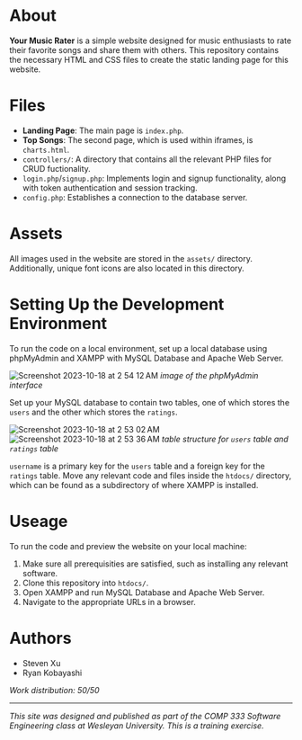 # About

**Your Music Rater** is a simple website designed for music enthusiasts to rate
their favorite songs and share them with others. This repository contains the
necessary HTML and CSS files to create the static landing page for this website.

# Files
* **Landing Page**: The main page is `index.php`.
* **Top Songs**: The second page, which is used within iframes, is `charts.html`.
* `controllers/`: A directory that contains all the relevant PHP files for CRUD fuctionality.
* `login.php`/`signup.php`: Implements login and signup functionality, along with token authentication and session tracking.
* `config.php`: Establishes a connection to the database server.



# Assets
All images used in the website are stored in the `assets/` directory. Additionally,
unique font icons are also located in this directory.

# Setting Up the Development Environment
To run the code on a local environment, set up a local database using phpMyAdmin and
XAMPP with MySQL Database and Apache Web Server.

![Screenshot 2023-10-18 at 2 54 12 AM](https://github.com/ryan-kobayashi/music-rater/assets/91140371/0affa9bf-ac73-49d3-b6f3-269dc926256b)
*image of the phpMyAdmin interface*

Set up your MySQL database to contain two tables, one of which stores the `users` and the other which stores the `ratings`.

![Screenshot 2023-10-18 at 2 53 02 AM](https://github.com/ryan-kobayashi/music-rater/assets/91140371/82e54910-dc94-47dd-b65c-4e30839f17ca)
![Screenshot 2023-10-18 at 2 53 36 AM](https://github.com/ryan-kobayashi/music-rater/assets/91140371/fc200dd3-3221-4143-ae94-930090c88e8e)
*table structure for `users` table and `ratings` table*

`username` is a primary key for the `users` table and a foreign key for the `ratings` table. Move any relevant code and files inside the `htdocs/` directory, which can be found as a subdirectory of where XAMPP is installed.

# Useage
To run the code and preview the website on your local machine:
1. Make sure all prerequisities are satisfied, such as installing any relevant software.
2. Clone this repository into `htdocs/`.
3. Open XAMPP and run MySQL Database and Apache Web Server.
4. Navigate to the appropriate URLs in a browser.


# Authors
* Steven Xu
* Ryan Kobayashi

*Work distribution: 50/50*

---

*This site was designed and published as part of the COMP 333 Software Engineering class at Wesleyan University. This is a training exercise.*
